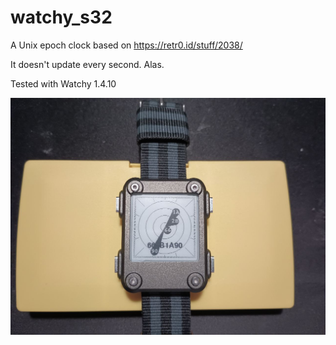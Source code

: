 # watchy_s32


A Unix epoch clock based on https://retr0.id/stuff/2038/

It doesn't update every second. Alas.

Tested with Watchy 1.4.10

![](watchy_s32.jpg)

